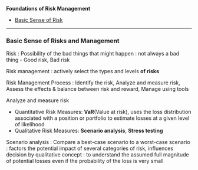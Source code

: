 **Foundations of Risk Management**
- [Basic Sense of Risk](#Basic-Sense-of-Risk)

---

<a name="Basic-Sense-of-Risk"></a>
### Basic Sense of Risks and Management

Risk 
: Possibility of the bad things that might happen
: not always a bad thing - Good risk, Bad risk

Risk management
: actively select the types and levels **of risks** 

Risk Management Process
: Identify the risk, Analyze and measure risk, Assess the effects & balance between risk and reward, Manage using tools

Analyze and measure risk
- Quantitative Risk Measures: **VaR**(Value at risk), uses the loss distribution associated with a position or 
portfolio to estimate losses at a given level of likelihood
- Qualitative Risk Measures: **Scenario analysis**, **Stress testing**

Scenario analysis
: Compare a best-case scenario to a worst-case scenario
: factors the potential impact of several categories of risk, influences decision by qualitative concept
: to understand the assumed full magnitude of potential losses even if the probability of the loss is very small



